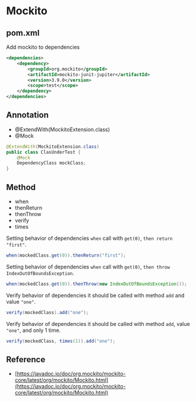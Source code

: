 # Mockito

## pom.xml

Add mockito to dependencies

```xml
<dependencies>
    <dependency>
        <groupId>org.mockito</groupId>
        <artifactId>mockito-junit-jupiter</artifactId>
        <version>3.9.0</version>
        <scope>test</scope>
    </dependency>
</dependencies>
```

## Annotation

- @ExtendWith(MockitoExtension.class)
- @Mock

```java
@ExtendWith(MockitoExtension.class)
public class ClasUnderTest {
    @Mock
    DependencyClass mockClass;
}
```

## Method

- when
- thenReturn
- thenThrow
- verify
- times

Setting behavior of dependencies `when` call with `get(0)`, `then return "first"`.

```java
when(mockedClass.get(0)).thenReturn("first");
```

Setting behavior of dependencies `when` call with `get(0)`, `then throw IndexOutOfBoundsException`.

```java
when(mockedClass.get(0)).thenThrow(new IndexOutOfBoundsException());
```

Verify behavior of dependencies it should be called with method `add` and value `"one"`.

```java
verify(mockedClass).add("one");
```

Verify behavior of dependencies it should be called with method `add`, value `"one"`, and only 1 time.

```java
verify(mockedClass, times(1)).add("one");
```

## Reference
- [https://javadoc.io/doc/org.mockito/mockito-core/latest/org/mockito/Mockito.html](https://javadoc.io/doc/org.mockito/mockito-core/latest/org/mockito/Mockito.html)